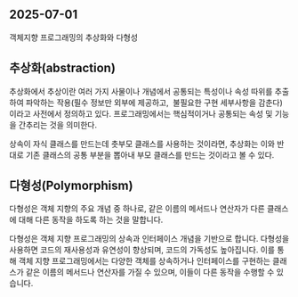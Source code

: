 ## 2025-07-01
객체지향 프로그래밍의 추상화와 다형성

## 추상화(abstraction)

추상화에서 추상이란 여러 가지 사물이나 개념에서 공통되는 특성이나 속성 따위를 추출하여 파악하는 작용(필수 정보만 외부에 제공하고, 
불필요한 구현 세부사항을 감춘다)이라고 사전에서 정의하고 있다. 프로그래밍에서는 핵심적이거나 공통되는 속성 및 기능을 간추리는 것을 의미한다.

상속이 자식 클래스를 만드는데 춧부모 클래스를 사용하는 것이라면, 추상화는 이와 반대로 기존 클래스의 공통 부분을 뽑아내 부모 클래스를 만드는 것이라고 볼 수 있다.

## 다형성(Polymorphism)

다형성은 객체 지향의 주요 개념 중 하나로, 같은 이름의 메서드나 연산자가 다른 클래스에 대해 다른 동작을 하도록 하는 것을 말합니다.

다형성은 객체 지향 프로그래밍의 상속과 인터페이스 개념을 기반으로 합니다.
다형성을 사용하면 코드의 재사용성과 유연성이 향상되며, 코드의 가독성도 높아집니다.
이를 통해 객체 지향 프로그래밍에서는 다양한 객체를 상속하거나 인터페이스를 구현하는 클래스가 같은 이름의 메서드나 연산자를 가질 수 있으며, 이들이 다른 동작을 수행할 수 있습니다.
